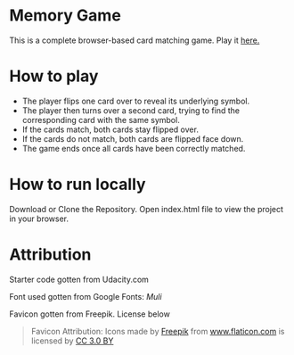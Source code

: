 # Memory Game

This is a complete browser-based card matching game. Play it [here.](http://noimat.design/Memory-Game/)

# How to play

* The player flips one card over to reveal its underlying symbol.
* The player then turns over a second card, trying to find the corresponding card with the same symbol.
* If the cards match, both cards stay flipped over.
* If the cards do not match, both cards are flipped face down.
* The game ends once all cards have been correctly matched.

# How to run locally
Download or Clone the Repository.
Open index.html file to view the project in your browser.

# Attribution
Starter code gotten from Udacity.com

Font used gotten from Google Fonts: _Muli_

Favicon gotten from Freepik. License below

>Favicon Attribution: Icons made by <a href="http://www.freepik.com" title="Freepik">Freepik</a> from <a href="https://www.flaticon.com/" title="Flaticon">www.flaticon.com</a> is licensed by <a href="http://creativecommons.org/licenses/by/3.0/" title="Creative Commons BY 3.0" target="_blank">CC 3.0 BY</a>
